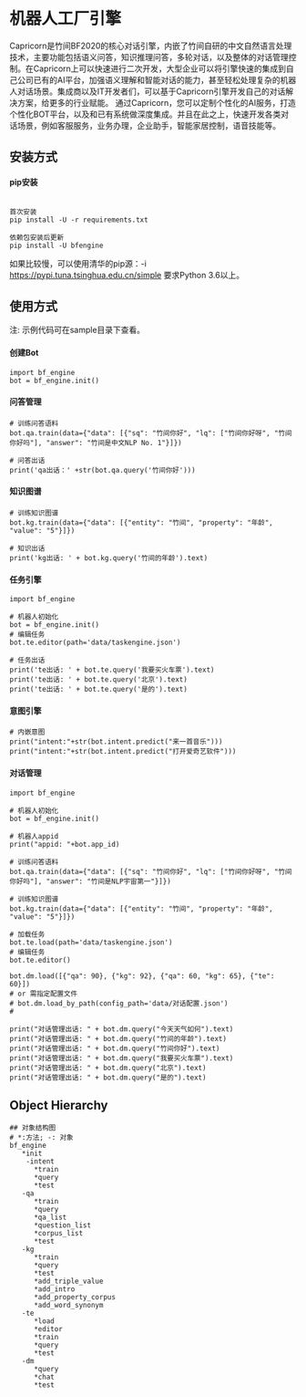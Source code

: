 # 机器人工厂引擎
Capricorn是竹间BF2020的核心对话引擎，内嵌了竹间自研的中文自然语言处理技术，主要功能包括语义问答，知识推理问答，多轮对话，以及整体的对话管理控制。在Capricorn上可以快速进行二次开发，大型企业可以将引擎快速的集成到自己公司已有的AI平台，加强语义理解和智能对话的能力，甚至轻松处理复杂的机器人对话场景。集成商以及IT开发者们，可以基于Capricorn引擎开发自己的对话解决方案，给更多的行业赋能。
通过Capricorn，您可以定制个性化的AI服务，打造个性化BOT平台，以及和已有系统做深度集成。并且在此之上，快速开发各类对话场景，例如客服服务，业务办理，企业助手，智能家居控制，语音技能等。

## 安装方式
#### pip安装
```shell

首次安装
pip install -U -r requirements.txt

依赖包安装后更新
pip install -U bfengine

```
如果比较慢，可以使用清华的pip源：-i https://pypi.tuna.tsinghua.edu.cn/simple
要求Python 3.6以上。

## 使用方式
注: 示例代码可在sample目录下查看。
####  创建Bot

```
import bf_engine
bot = bf_engine.init()
```

#### 问答管理
```
# 训练问答语料
bot.qa.train(data={"data": [{"sq": "竹间你好", "lq": ["竹间你好呀", "竹间你好吗"], "answer": "竹间是中文NLP No. 1"}]})

# 问答出话
print('qa出话：' +str(bot.qa.query('竹间你好')))
```

#### 知识图谱
```
# 训练知识图谱
bot.kg.train(data={"data": [{"entity": "竹间", "property": "年龄", "value": "5"}]})

# 知识出话
print('kg出话: ' + bot.kg.query('竹间的年龄').text)
```

#### 任务引擎

```
import bf_engine

# 机器人初始化
bot = bf_engine.init()
# 编辑任务
bot.te.editor(path='data/taskengine.json')

# 任务出话
print('te出话: ' + bot.te.query('我要买火车票').text)
print('te出话: ' + bot.te.query('北京').text)
print('te出话: ' + bot.te.query('是的').text)
```

#### 意图引擎

```
# 内嵌意图
print("intent:"+str(bot.intent.predict("来一首音乐")))
print("intent:"+str(bot.intent.predict("打开爱奇艺软件")))
```
#### 对话管理
```
import bf_engine

# 机器人初始化
bot = bf_engine.init()

# 机器人appid
print("appid: "+bot.app_id)

# 训练问答语料
bot.qa.train(data={"data": [{"sq": "竹间你好", "lq": ["竹间你好呀", "竹间你好吗"], "answer": "竹间是NLP宇宙第一"}]})

# 训练知识图谱
bot.kg.train(data={"data": [{"entity": "竹间", "property": "年龄", "value": "5"}]})

# 加载任务
bot.te.load(path='data/taskengine.json')
# 编辑任务
bot.te.editor()

bot.dm.load([{"qa": 90}, {"kg": 92}, {"qa": 60, "kg": 65}, {"te": 60}])
# or 需指定配置文件
# bot.dm.load_by_path(config_path='data/对话配置.json')
#

print("对话管理出话: " + bot.dm.query("今天天气如何").text)
print("对话管理出话: " + bot.dm.query("竹间的年龄").text)
print("对话管理出话: " + bot.dm.query("竹间你好").text)
print("对话管理出话: " + bot.dm.query("我要买火车票").text)
print("对话管理出话: " + bot.dm.query("北京").text)
print("对话管理出话: " + bot.dm.query("是的").text)

```

## Object Hierarchy

```
## 对象结构图
# *:方法; -: 对象
bf_engine
   *init
    -intent
      *train
      *query
      *test
   -qa
      *train
      *query
      *qa_list
      *question_list
      *corpus_list
      *test
   -kg
      *train
      *query
      *test
      *add_triple_value
      *add_intro
      *add_property_corpus
      *add_word_synonym
   -te
      *load
      *editor
      *train
      *query
      *test
   -dm
      *query
      *chat
      *test
```

